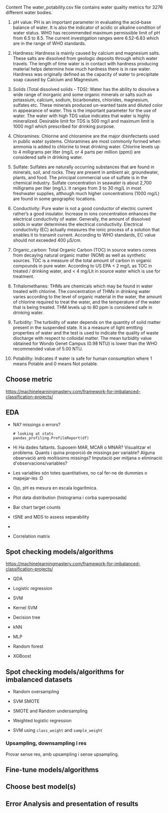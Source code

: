 Content
The water_potability.csv file contains water quality metrics for 3276 different water bodies.

1. pH value:
PH is an important parameter in evaluating the acid–base balance of water. It is also the indicator of acidic or alkaline condition of water status. WHO has recommended maximum permissible limit of pH from 6.5 to 8.5. The current investigation ranges were 6.52–6.83 which are in the range of WHO standards.

2. Hardness:
Hardness is mainly caused by calcium and magnesium salts. These salts are dissolved from geologic deposits through which water travels. The length of time water is in contact with hardness producing material helps determine how much hardness there is in raw water. Hardness was originally defined as the capacity of water to precipitate soap caused by Calcium and Magnesium.

3. Solids (Total dissolved solids - TDS):
Water has the ability to dissolve a wide range of inorganic and some organic minerals or salts such as potassium, calcium, sodium, bicarbonates, chlorides, magnesium, sulfates etc. These minerals produced un-wanted taste and diluted color in appearance of water. This is the important parameter for the use of water. The water with high TDS value indicates that water is highly mineralized. Desirable limit for TDS is 500 mg/l and maximum limit is 1000 mg/l which prescribed for drinking purpose.

4. Chloramines:
Chlorine and chloramine are the major disinfectants used in public water systems. Chloramines are most commonly formed when ammonia is added to chlorine to treat drinking water. Chlorine levels up to 4 milligrams per liter (mg/L or 4 parts per million (ppm)) are considered safe in drinking water.

5. Sulfate:
Sulfates are naturally occurring substances that are found in minerals, soil, and rocks. They are present in ambient air, groundwater, plants, and food. The principal commercial use of sulfate is in the chemical industry. Sulfate concentration in seawater is about 2,700 milligrams per liter (mg/L). It ranges from 3 to 30 mg/L in most freshwater supplies, although much higher concentrations (1000 mg/L) are found in some geographic locations.

6. Conductivity:
Pure water is not a good conductor of electric current rather’s a good insulator. Increase in ions concentration enhances the electrical conductivity of water. Generally, the amount of dissolved solids in water determines the electrical conductivity. Electrical conductivity (EC) actually measures the ionic process of a solution that enables it to transmit current. According to WHO standards, EC value should not exceeded 400 μS/cm.

7. Organic_carbon:
Total Organic Carbon (TOC) in source waters comes from decaying natural organic matter (NOM) as well as synthetic sources. TOC is a measure of the total amount of carbon in organic compounds in pure water. According to US EPA < 2 mg/L as TOC in treated / drinking water, and < 4 mg/Lit in source water which is use for treatment.

8. Trihalomethanes:
THMs are chemicals which may be found in water treated with chlorine. The concentration of THMs in drinking water varies according to the level of organic material in the water, the amount of chlorine required to treat the water, and the temperature of the water that is being treated. THM levels up to 80 ppm is considered safe in drinking water.

9. Turbidity:
The turbidity of water depends on the quantity of solid matter present in the suspended state. It is a measure of light emitting properties of water and the test is used to indicate the quality of waste discharge with respect to colloidal matter. The mean turbidity value obtained for Wondo Genet Campus (0.98 NTU) is lower than the WHO recommended value of 5.00 NTU.

10. Potability:
Indicates if water is safe for human consumption where 1 means Potable and 0 means Not potable.


## Choose metric
https://machinelearningmastery.com/framework-for-imbalanced-classification-projects/


## EDA

* NA? missings o errors? 
    ```
    # looking at stats
    pandas_profiling.ProfileReport(df)
    ```
* Hi Ha dades faltants. Suposem MAR, MCAR o MNAR? Visualitzar el problema. Quants i quina proporció de missings per variable? Alguna observació amb moltíssims missings? Imputació per mitjana o eliminació d'observacions/variables? 

* Les variables són totes quantitatives, no cal fer-ne de dummies o mapejar-les :D
* Ojo, pH es mesura en escala logarítmica.

* Plot data distribution (histograma i corba superposada)

* Bar chart target counts

* tSNE and MDS to assess separability

* 

* Correlation matrix


## Spot checking models/algorithms
https://machinelearningmastery.com/framework-for-imbalanced-classification-projects/

* QDA
* Logistic regression

* SVM
* Kernel SVM
* Decision tree
* kNN
* MLP

* Random forest
* XGBoost


## Spot checking models/algorithms for imbalanced datasets

* Random oversampling

* SVM SMOTE

* SMOTE and Random undersampling

* Weighted logistic regression

* SVM using `class_weight` and `sample_weight`

### Upsampling, downsampling i res
Provar sense res, amb upsampling i sense upsampling.


## Fine-tune models/algorithms

## Choose best model(s)



## Error Analysis and presentation of results
